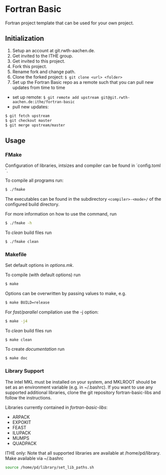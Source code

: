 # Fortran Basic

Fortran project template that can be used for your own project.

## Initialization
1. Setup an account at git.rwth-aachen.de.
2. Get invited to the ITHE group.
3. Get invited to this project.
4. Fork this project.
5. Rename fork and change path.
6. Clone the forked project: `$ git clone <url> <folder>`
7. Set up the Fortran Basic repo as a remote such that you can pull new updates from time to time
  * set up remote: `$ git remote add upstream git@git.rwth-aachen.de:ithe/fortran-basic`
  * pull new updates:
```bash
$ git fetch upstream
$ git checkout master
$ git merge upstream/master
```

## Usage
### FMake
Configuration of libraries, intsizes and compiler can be found in ´config.toml´.

To compile all programs run: 
```bash
$ ./fmake
```

The executables can be found in the subdirectory `<compiler>-<mode>/` of the configured build directory.

For more information on how to use the command, run 
```bash
$ ./fmake -h
```

To *clean* build files run

```bash
$ ./fmake clean
```

### Makefile
Set default options in *options.mk*.

To compile (with default options) run
```bash
$ make
```

Options can be overwritten by passing values to make, e.g.
```bash
$ make BUILD=release
```

For *fast/parallel* compilation use the -j option:
```bash
$ make -j4
```

To *clean* build files run

```bash
$ make clean
```

To create *documentation* run
```bash
$ make doc
```

### Library Support
The intel MKL must be installed on your system, and MKLROOT should be set as an environment variable (e.g. in ~/.bashrc).
If you want to use any supported additional libraries, clone the git repository fortran-basic-libs and follow the instructions.

Libraries currently contained in *fortran-basic-libs*:
* ARPACK
* EXPOKIT
* FEAST
* ILUPACK
* MUMPS
* QUADPACK

ITHE only: Note that all supported libraries are available at /home/pd/library.
Make available via ~/.bashrc
```bash
source /home/pd/library/set_lib_paths.sh
```
